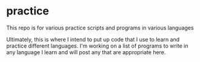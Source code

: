 # practice
This repo is for various practice scripts and programs in various languages

Ultimately, this is where I intend to put up code that I use to learn and practice different languages.  I'm working on a list of programs to write in any language I learn and will post any that are appropriate here.

